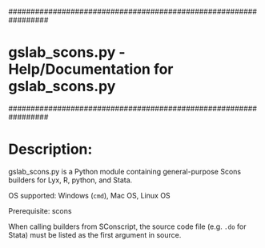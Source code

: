 #################################################################
#  gslab_scons.py - Help/Documentation for gslab_scons.py       #
#################################################################

# Description:
gslab_scons.py is a Python module containing general-purpose Scons builders for Lyx, 
R, python, and Stata.

OS supported: Windows (`cmd`), Mac OS, Linux OS

Prerequisite: scons 

When calling builders from SConscript, the source code file (e.g. `.do` for Stata) 
must be listed as the first argument in source.

